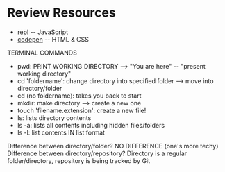 # Review Resources

- [repl](replit.com) -- JavaScript
- [codepen](codepen.io) -- HTML & CSS

TERMINAL COMMANDS

- pwd: PRINT WORKING DIRECTORY --> "You are here" -- "present working directory"
- cd 'foldername': change directory into specified folder --> move into directory/folder
- cd (no foldername): takes you back to start
- mkdir: make directory --> create a new one
- touch 'filename.extension': create a new file!
- ls: lists directory contents
- ls -a: lists all contents including hidden files/folders
- ls -l: list contents IN list format

Difference between directory/folder? 
  NO DIFFERENCE (one's more techy)
Difference between directory/repository? 
  Directory is a regular folder/directory, repository is being tracked by Git
